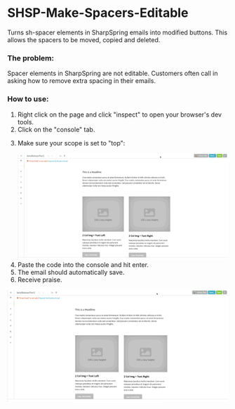 # SHSP-Make-Spacers-Editable
Turns sh-spacer elements in SharpSpring emails into modified buttons. This allows the spacers to be moved, copied and deleted.

<h3>The problem:</h3>
<p>Spacer elements in SharpSpring are not editable. Customers often call in asking how to remove extra spacing in their emails.</p>

<h3>How to use:</h3>
<ol>
  <li>Right click on the page and click "inspect" to open your browser's dev tools.</li>
  <li>Click on the "console" tab.</li>
  <li><p>Make sure your scope is set to "top":</p></li>
  <img src="https://raw.githubusercontent.com/richlaconte/SHSP-Make-Spacers-Editable/master/scopeExample.gif">
  <li>Paste the code into the console and hit enter.</li>
  <li>The email should automatically save.</li>
  <li>Receive praise.</li>
</ol>


![HowTo](https://raw.githubusercontent.com/richlaconte/SHSP-Make-Spacers-Editable/master/Screen%20Recording%202020-02-15%20at%2005.19%20PM.gif)
